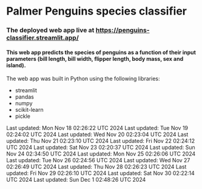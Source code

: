 # Palmer Penguins species classifier
### The deployed web app live at https://penguins-classifier.streamlit.app/
#### This web app predicts the species of penguins as a function of their input parameters (bill length, bill width, flipper length, body mass, sex and island).
The web app was built in Python using the following libraries:<br>
- streamlit
- pandas
- numpy
- scikit-learn
- pickle

Last updated: Mon Nov 18 02:26:22 UTC 2024
Last updated: Tue Nov 19 02:24:02 UTC 2024
Last updated: Wed Nov 20 02:23:04 UTC 2024
Last updated: Thu Nov 21 02:23:10 UTC 2024
Last updated: Fri Nov 22 02:24:12 UTC 2024
Last updated: Sat Nov 23 02:20:37 UTC 2024
Last updated: Sun Nov 24 02:34:50 UTC 2024
Last updated: Mon Nov 25 02:26:06 UTC 2024
Last updated: Tue Nov 26 02:24:56 UTC 2024
Last updated: Wed Nov 27 02:26:49 UTC 2024
Last updated: Thu Nov 28 02:26:23 UTC 2024
Last updated: Fri Nov 29 02:26:10 UTC 2024
Last updated: Sat Nov 30 02:22:14 UTC 2024
Last updated: Sun Dec  1 02:48:26 UTC 2024
